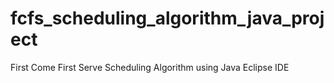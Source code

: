 # fcfs_scheduling_algorithm_java_project
First Come First Serve Scheduling Algorithm using Java Eclipse IDE
